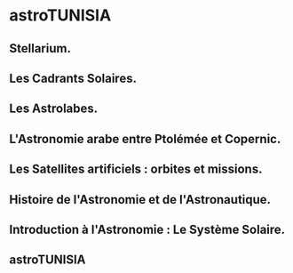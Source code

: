 # astroTUNISIA

## Stellarium.

<preview-Lia
src ="https://liascript.github.io/course/?https://raw.githubusercontent.com/pyTUNISIA/home/master/lia/astro001.md#1">
</preview-Lia>

## Les Cadrants Solaires.

<preview-Lia
src ="https://liascript.github.io/course/?https://raw.githubusercontent.com/pyTUNISIA/home/master/lia/astro001.md#1">
</preview-Lia>

## Les Astrolabes.

<preview-Lia
src ="https://liascript.github.io/course/?https://raw.githubusercontent.com/pyTUNISIA/home/master/lia/astro001.md#1">
</preview-Lia>

## L'Astronomie arabe entre Ptolémée et Copernic.

<preview-Lia
src ="https://liascript.github.io/course/?https://raw.githubusercontent.com/pyTUNISIA/home/master/lia/astro001.md#1">
</preview-Lia>


## Les Satellites artificiels : orbites et missions.

<preview-Lia
src ="https://liascript.github.io/course/?https://raw.githubusercontent.com/pyTUNISIA/home/master/lia/astro001.md#1">
</preview-Lia>


## Histoire de l'Astronomie et de l'Astronautique.

<preview-Lia
src ="https://liascript.github.io/course/?https://raw.githubusercontent.com/pyTUNISIA/home/master/lia/astro001.md#1">
</preview-Lia>

## Introduction à l'Astronomie : Le Système Solaire.

<preview-Lia
src ="https://liascript.github.io/course/?https://raw.githubusercontent.com/pyTUNISIA/home/master/lia/astro001.md#1">
</preview-Lia>


## astroTUNISIA

 
<preview-Lia
src ="https://liascript.github.io/course/?https://raw.githubusercontent.com/pyTUNISIA/home/master/lia/astro001.md#1">
</preview-Lia>
